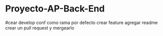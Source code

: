 # Proyecto-AP-Back-End

#cear develop 
conf como rama por defecto 
crear feature
agregar readme
crear un pull request y mergearlo
